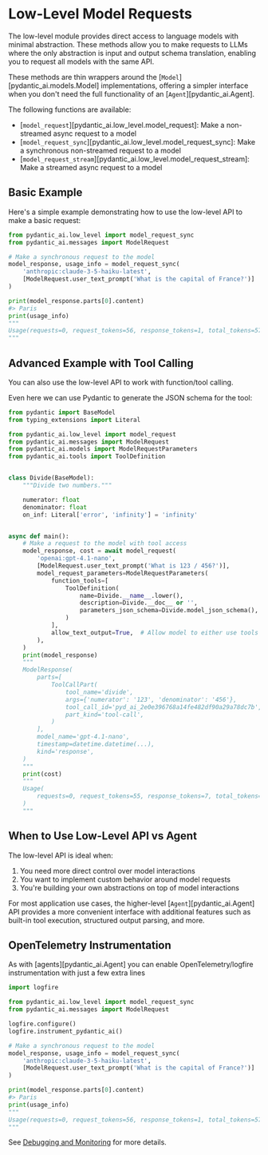 # Low-Level Model Requests

The low-level module provides direct access to language models with minimal abstraction. These methods allow you to make requests to LLMs where the only abstraction is input and output schema translation, enabling you to request all models with the same API.

These methods are thin wrappers around the [`Model`][pydantic_ai.models.Model] implementations, offering a simpler interface when you don't need the full functionality of an [`Agent`][pydantic_ai.Agent].

The following functions are available:

- [`model_request`][pydantic_ai.low_level.model_request]: Make a non-streamed async request to a model
- [`model_request_sync`][pydantic_ai.low_level.model_request_sync]: Make a synchronous non-streamed request to a model
- [`model_request_stream`][pydantic_ai.low_level.model_request_stream]: Make a streamed async request to a model

## Basic Example

Here's a simple example demonstrating how to use the low-level API to make a basic request:

```python title="low_level_basic.py"
from pydantic_ai.low_level import model_request_sync
from pydantic_ai.messages import ModelRequest

# Make a synchronous request to the model
model_response, usage_info = model_request_sync(
    'anthropic:claude-3-5-haiku-latest',
    [ModelRequest.user_text_prompt('What is the capital of France?')]
)

print(model_response.parts[0].content)
#> Paris
print(usage_info)
"""
Usage(requests=0, request_tokens=56, response_tokens=1, total_tokens=57, details=None)
"""
```

## Advanced Example with Tool Calling

You can also use the low-level API to work with function/tool calling.

Even here we can use Pydantic to generate the JSON schema for the tool:

```python
from pydantic import BaseModel
from typing_extensions import Literal

from pydantic_ai.low_level import model_request
from pydantic_ai.messages import ModelRequest
from pydantic_ai.models import ModelRequestParameters
from pydantic_ai.tools import ToolDefinition


class Divide(BaseModel):
    """Divide two numbers."""

    numerator: float
    denominator: float
    on_inf: Literal['error', 'infinity'] = 'infinity'


async def main():
    # Make a request to the model with tool access
    model_response, cost = await model_request(
        'openai:gpt-4.1-nano',
        [ModelRequest.user_text_prompt('What is 123 / 456?')],
        model_request_parameters=ModelRequestParameters(
            function_tools=[
                ToolDefinition(
                    name=Divide.__name__.lower(),
                    description=Divide.__doc__ or '',
                    parameters_json_schema=Divide.model_json_schema(),
                )
            ],
            allow_text_output=True,  # Allow model to either use tools or respond directly
        ),
    )
    print(model_response)
    """
    ModelResponse(
        parts=[
            ToolCallPart(
                tool_name='divide',
                args={'numerator': '123', 'denominator': '456'},
                tool_call_id='pyd_ai_2e0e396768a14fe482df90a29a78dc7b',
                part_kind='tool-call',
            )
        ],
        model_name='gpt-4.1-nano',
        timestamp=datetime.datetime(...),
        kind='response',
    )
    """
    print(cost)
    """
    Usage(
        requests=0, request_tokens=55, response_tokens=7, total_tokens=62, details=None
    )
    """
```

## When to Use Low-Level API vs Agent

The low-level API is ideal when:

1. You need more direct control over model interactions
2. You want to implement custom behavior around model requests
3. You're building your own abstractions on top of model interactions

For most application use cases, the higher-level [`Agent`][pydantic_ai.Agent] API provides a more convenient interface with additional features such as built-in tool execution, structured output parsing, and more.

## OpenTelemetry Instrumentation

As with [agents][pydantic_ai.Agent] you can enable OpenTelemetry/logfire instrumentation with just a few extra lines

```python {title="low_level_instrumented.py" hl_lines="1 6 7"}
import logfire

from pydantic_ai.low_level import model_request_sync
from pydantic_ai.messages import ModelRequest

logfire.configure()
logfire.instrument_pydantic_ai()

# Make a synchronous request to the model
model_response, usage_info = model_request_sync(
    'anthropic:claude-3-5-haiku-latest',
    [ModelRequest.user_text_prompt('What is the capital of France?')]
)

print(model_response.parts[0].content)
#> Paris
print(usage_info)
"""
Usage(requests=0, request_tokens=56, response_tokens=1, total_tokens=57, details=None)
"""
```

See [Debugging and Monitoring](logfire.md) for more details.
